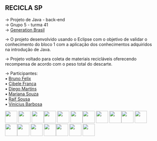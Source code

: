 ## RECICLA SP

→ Projeto de Java - back-end<br>
→ Grupo 5 - turma 41<br>
→ [Generation Brasil](https://brazil.generation.org/ "Generation Brasil")<br>

→ O projeto desenvolvido usando o Eclipse com o objetivo de validar o conhecimento do bloco 1 com a aplicação dos conhecimentos adquiridos na introdução de Java.<br>

→ Projeto voltado para coleta de materiais recicláveis oferecendo recompensa de acordo com o peso total do descarte.<br>

→ Participantes:<br>
▪ [Bruno Felix](https://github.com/Brunofelix2021 "Bruno Felix")<br>
▪ [Cibele França](https://github.com/cibelefranca "Cibele França")<br>
▪ [Diego Martins](https://github.com/Mohotrisk "Diego Martins")<br>
▪ [Mariana Souza](https://github.com/Maaahzin "Mariana Souza")<br>
▪ [Raif Sousa](https://github.com/Raaaif "Raif Sousa")<br>
▪ [Vinícius Barbosa](https://github.com/vvvvinicius "Vinícius Barbosa")<br>


<img width="40px" height="40px" src="https://img.icons8.com/external-justicon-lineal-color-justicon/100/000000/external-recycle-ecology-justicon-lineal-color-justicon.png"/> <img width="40px" height="40px" src="https://img.icons8.com/external-justicon-lineal-color-justicon/64/000000/external-recycled-paper-ecology-justicon-lineal-color-justicon.png"/> <img width="40px" height="40px" src="https://img.icons8.com/external-justicon-lineal-color-justicon/64/000000/external-recycled-plastic-bag-ecology-justicon-lineal-color-justicon.png"/><img width="40px" height="40px" src="https://img.icons8.com/external-justicon-lineal-color-justicon/100/000000/external-recycle-ecology-justicon-lineal-color-justicon.png"/> <img width="40px" height="40px" src="https://img.icons8.com/external-justicon-lineal-color-justicon/64/000000/external-recycled-paper-ecology-justicon-lineal-color-justicon.png"/> <img width="40px" height="40px" src="https://img.icons8.com/external-justicon-lineal-color-justicon/64/000000/external-recycled-plastic-bag-ecology-justicon-lineal-color-justicon.png"/><img width="40px" height="40px" src="https://img.icons8.com/external-justicon-lineal-color-justicon/100/000000/external-recycle-ecology-justicon-lineal-color-justicon.png"/> <img width="40px" height="40px" src="https://img.icons8.com/external-justicon-lineal-color-justicon/64/000000/external-recycled-paper-ecology-justicon-lineal-color-justicon.png"/> <img width="40px" height="40px" src="https://img.icons8.com/external-justicon-lineal-color-justicon/64/000000/external-recycled-plastic-bag-ecology-justicon-lineal-color-justicon.png"/><img width="40px" height="40px" src="https://img.icons8.com/external-justicon-lineal-color-justicon/100/000000/external-recycle-ecology-justicon-lineal-color-justicon.png"/> <img width="40px" height="40px" src="https://img.icons8.com/external-justicon-lineal-color-justicon/64/000000/external-recycled-paper-ecology-justicon-lineal-color-justicon.png"/> <img width="40px" height="40px" src="https://img.icons8.com/external-justicon-lineal-color-justicon/64/000000/external-recycled-plastic-bag-ecology-justicon-lineal-color-justicon.png"/><img width="40px" height="40px" src="https://img.icons8.com/external-justicon-lineal-color-justicon/100/000000/external-recycle-ecology-justicon-lineal-color-justicon.png"/> <img width="40px" height="40px" src="https://img.icons8.com/external-justicon-lineal-color-justicon/64/000000/external-recycled-paper-ecology-justicon-lineal-color-justicon.png"/> <img width="40px" height="40px" src="https://img.icons8.com/external-justicon-lineal-color-justicon/64/000000/external-recycled-plastic-bag-ecology-justicon-lineal-color-justicon.png"/><img width="40px" height="40px" src="https://img.icons8.com/external-justicon-lineal-color-justicon/100/000000/external-recycle-ecology-justicon-lineal-color-justicon.png"/> <img width="40px" height="40px" src="https://img.icons8.com/external-justicon-lineal-color-justicon/64/000000/external-recycled-paper-ecology-justicon-lineal-color-justicon.png"/> <img width="40px" height="40px" src="https://img.icons8.com/external-justicon-lineal-color-justicon/64/000000/external-recycled-plastic-bag-ecology-justicon-lineal-color-justicon.png"/>
